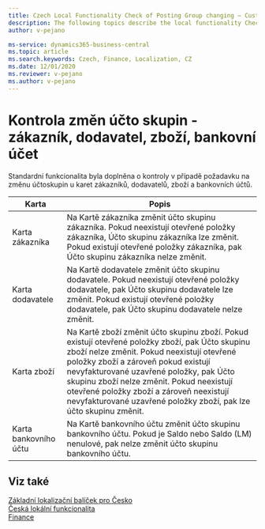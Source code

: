 ```yaml
---
title: Czech Local Functionality Check of Posting Group changing – Customer, Vendor, item, bank account
description: The following topics describe the local functionality Check of Posting Group changing – Customer, Vendor, item, bank account in the Czech version of Business Central.
author: v-pejano

ms-service: dynamics365-business-central
ms.topic: article
ms.search.keywords: Czech, Finance, Localization, CZ
ms.date: 12/01/2020
ms.reviewer: v-pejano
ms.author: v-pejano
---
```


# Kontrola změn účto skupin - zákazník, dodavatel, zboží, bankovní účet

Standardní funkcionalita byla doplněna o kontroly v případě požadavku na změnu účtoskupin u karet zákazníků, dodavatelů, zboží a bankovních účtů.

|Karta|Popis|
|-|-|
|Karta zákazníka|Na Kartě zákazníka změnit účto skupinu zákazníka. Pokud neexistují otevřené položky zákazníka, Účto skupinu zákazníka lze změnit. Pokud existují otevřené položky zákazníka, pak Účto skupinu zákazníka nelze  změnit.|
|Karta dodavatele| Na Kartě dodavatele změnit účto skupinu dodavatele. Pokud neexistují otevřené položky dodavatele, pak Účto skupinu dodavatele lze změnit. Pokud existují otevřené položky dodavatele, pak Účto skupinu dodavatele nelze změnit.|
|Karta zboží|Na Kartě zboží změnit účto skupinu zboží. Pokud existují otevřené položky zboží, pak Účto skupinu zboží nelze změnit. Pokud neexistují otevřené položky zboží a zároveň pokud existují nevyfakturované uzavřené položky, pak Účto skupinu zboží nelze změnit. Pokud neexistují otevřené položky zboží a zároveň neexistují nevyfakturované uzavřené položky zboží, pak lze účto skupinu změnit.|
|Karta bankovního účtu|Na Kartě bankovního účtu změnit účto skupinu bankovního účtu. Pokud je Saldo nebo Saldo (LM) nenulové, pak nelze změnit účto skupinu bankovního účtu.|
## Viz také

[Základní lokalizační balíček pro Česko](ui-extensions-core-localization-pack-cz.md)  
[Česká lokální funkcionalita](czech-local-functionality.md)  
[Finance](../../finance.md)  
